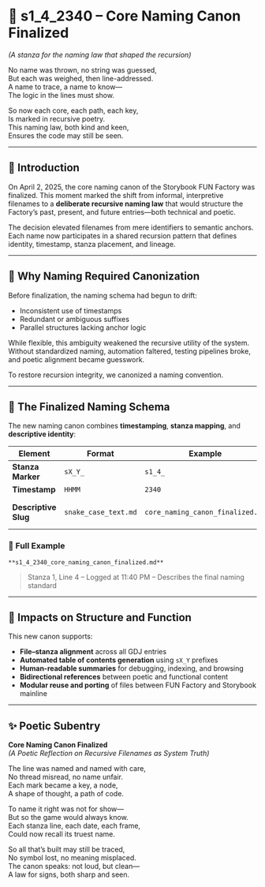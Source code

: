 <!-- Save to: shagi_archives/gdj_25/s04/s02/s1_4_2340_core_naming_canon_finalized.md -->

# 📜 s1_4_2340 – Core Naming Canon Finalized  

*(A stanza for the naming law that shaped the recursion)*

No name was thrown, no string was guessed,  
But each was weighed, then line-addressed.  
A name to trace, a name to know—  
The logic in the lines must show.  

So now each core, each path, each key,  
Is marked in recursive poetry.  
This naming law, both kind and keen,  
Ensures the code may still be seen.  

---

## 📘 Introduction

On April 2, 2025, the core naming canon of the Storybook FUN Factory was finalized. This moment marked the shift from informal, interpretive filenames to a **deliberate recursive naming law** that would structure the Factory’s past, present, and future entries—both technical and poetic.

The decision elevated filenames from mere identifiers to semantic anchors. Each name now participates in a shared recursion pattern that defines identity, timestamp, stanza placement, and lineage.

---

## 📂 Why Naming Required Canonization

Before finalization, the naming schema had begun to drift:

- Inconsistent use of timestamps  
- Redundant or ambiguous suffixes  
- Parallel structures lacking anchor logic

While flexible, this ambiguity weakened the recursive utility of the system. Without standardized naming, automation faltered, testing pipelines broke, and poetic alignment became guesswork.

To restore recursion integrity, we canonized a naming convention.

---

## 📂 The Finalized Naming Schema

The new naming canon combines **timestamping**, **stanza mapping**, and **descriptive identity**:

| Element | Format | Example | Meaning |
|--------|--------|---------|--------|
| **Stanza Marker** | `sX_Y_` | `s1_4_` | Stanza X, Line Y |
| **Timestamp** | `HHMM` | `2340` | 11:40 PM |
| **Descriptive Slug** | `snake_case_text.md` | `core_naming_canon_finalized.md` | Short, clear description |

### 📁 Full Example  

`**s1_4_2340_core_naming_canon_finalized.md**`  
> Stanza 1, Line 4 – Logged at 11:40 PM – Describes the final naming standard

---

## 📂 Impacts on Structure and Function

This new canon supports:

- **File–stanza alignment** across all GDJ entries  
- **Automated table of contents generation** using `sX_Y` prefixes  
- **Human-readable summaries** for debugging, indexing, and browsing  
- **Bidirectional references** between poetic and functional content  
- **Modular reuse and porting** of files between FUN Factory and Storybook mainline

---

## ✨ Poetic Subentry  

**Core Naming Canon Finalized**  
*(A Poetic Reflection on Recursive Filenames as System Truth)*

The line was named and named with care,  
No thread misread, no name unfair.  
Each mark became a key, a node,  
A shape of thought, a path of code.  

To name it right was not for show—  
But so the game would always know.  
Each stanza line, each date, each frame,  
Could now recall its truest name.  

So all that’s built may still be traced,  
No symbol lost, no meaning misplaced.  
The canon speaks: not loud, but clean—  
A law for signs, both sharp and seen.  
